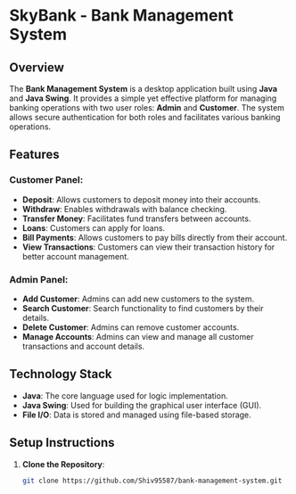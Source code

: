 # SkyBank - Bank Management System

## Overview
The **Bank Management System** is a desktop application built using **Java** and **Java Swing**. It provides a simple yet effective platform for managing banking operations with two user roles: **Admin** and **Customer**. The system allows secure authentication for both roles and facilitates various banking operations.

## Features

### Customer Panel:
- **Deposit**: Allows customers to deposit money into their accounts.
- **Withdraw**: Enables withdrawals with balance checking.
- **Transfer Money**: Facilitates fund transfers between accounts.
- **Loans**: Customers can apply for loans.
- **Bill Payments**: Allows customers to pay bills directly from their account.
- **View Transactions**: Customers can view their transaction history for better account management.

### Admin Panel:
- **Add Customer**: Admins can add new customers to the system.
- **Search Customer**: Search functionality to find customers by their details.
- **Delete Customer**: Admins can remove customer accounts.
- **Manage Accounts**: Admins can view and manage all customer transactions and account details.

## Technology Stack
- **Java**: The core language used for logic implementation.
- **Java Swing**: Used for building the graphical user interface (GUI).
- **File I/O**: Data is stored and managed using file-based storage.

## Setup Instructions

1. **Clone the Repository**:
   ```bash
   git clone https://github.com/Shiv95587/bank-management-system.git
